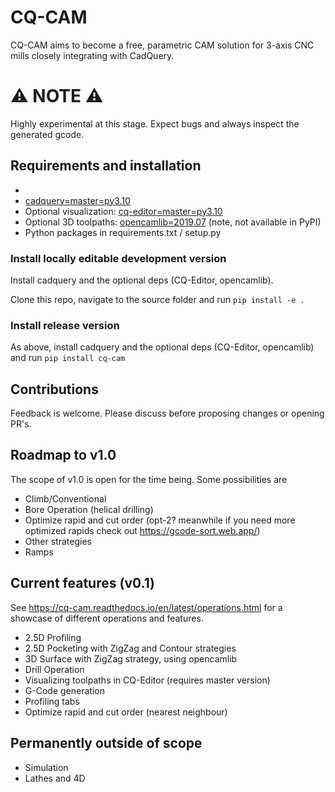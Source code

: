 CQ-CAM
====

CQ-CAM aims to become a free, parametric CAM solution for
3-axis CNC mills closely integrating with CadQuery. 

⚠ NOTE ⚠
===
Highly experimental at this stage. Expect bugs and always inspect the generated gcode.

Requirements and installation
---
* 
* [cadquery=master=py3.10](https://github.com/CadQuery/cadquery)
* Optional visualization: [cq-editor=master=py3.10](https://github.com/CadQuery/CQ-editor)
* Optional 3D toolpaths: [opencamlib=2019.07](https://anaconda.org/conda-forge/opencamlib) (note, not available in PyPI)
* Python packages in requirements.txt / setup.py

### Install locally editable development version

Install cadquery and the optional deps (CQ-Editor, opencamlib).

Clone this repo, navigate to the source folder and run `pip install -e .`


### Install release version

As above, install cadquery and the optional deps (CQ-Editor, opencamlib) and run `pip install cq-cam`



Contributions
---
Feedback is welcome. Please discuss before proposing changes or opening PR's.


Roadmap to v1.0
---
The scope of v1.0 is open for the time being. Some possibilities are

* Climb/Conventional
* Bore Operation (helical drilling)
* Optimize rapid and cut order (opt-2? meanwhile if you need more optimized rapids check out https://gcode-sort.web.app/)
* Other strategies
* Ramps

Current features (v0.1)
----------------
See https://cq-cam.readthedocs.io/en/latest/operations.html for a showcase of different operations and features.

* 2.5D Profiling
* 2.5D Pocketing with ZigZag and Contour strategies
* 3D Surface with ZigZag strategy, using opencamlib
* Drill Operation
* Visualizing toolpaths in CQ-Editor (requires master version)
* G-Code generation
* Profiling tabs
* Optimize rapid and cut order (nearest neighbour)


Permanently outside of scope
---------------------------

* Simulation
* Lathes and 4D


